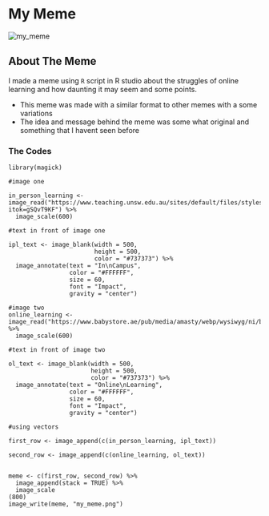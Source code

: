 
# My Meme
![my_meme](https://user-images.githubusercontent.com/101084953/158925824-6e70c322-30cb-4284-a3bf-1f9033c85a2a.png)

## About The Meme
I made a meme using ```R``` script in R studio about the struggles of online learning and how daunting it may seem and some points. 

- This meme was made with a similar format to other memes with a some variations
- The idea and message behind the meme was some what original and something that I havent seen before 

### The Codes 
``` 
library(magick)

#image one
 
in_person_learning <- image_read("https://www.teaching.unsw.edu.au/sites/default/files/styles/quicklink/public/quicklink/shutterstock_218235067.jpg.jpeg?itok=gSQvT9KF") %>%
  image_scale(600)

#text in front of image one

ipl_text <- image_blank(width = 500, 
                        height = 500, 
                        color = "#737373") %>%
  image_annotate(text = "In\nCampus",
                 color = "#FFFFFF",
                 size = 60,
                 font = "Impact",
                 gravity = "center")

#image two
online_learning <- image_read("https://www.babystore.ae/pub/media/amasty/webp/wysiwyg/ni/blog/56_How_Visual_Stress_During_Online_Learning_Impacts_Kids.webp") %>%
  image_scale(600)

#text in front of image two

ol_text <- image_blank(width = 500, 
                       height = 500, 
                       color = "#737373") %>%
  image_annotate(text = "Online\nLearning",
                 color = "#FFFFFF",
                 size = 60,
                 font = "Impact",
                 gravity = "center")

#using vectors

first_row <- image_append(c(in_person_learning, ipl_text)) 

second_row <- image_append(c(online_learning, ol_text))


meme <- c(first_row, second_row) %>%
  image_append(stack = TRUE) %>%
  image_scale
(800)
image_write(meme, "my_meme.png")
``` 
